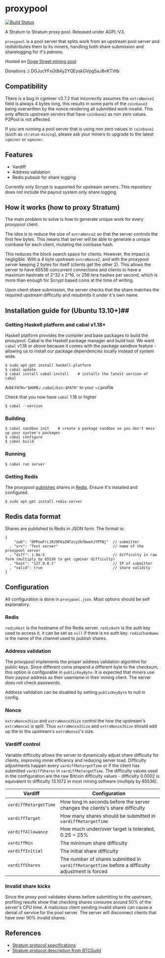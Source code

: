 # proxypool
[![Build Status](https://travis-ci.org/dogestreet/proxypool.png?branch=master)](https://travis-ci.org/dogestreet/proxypool)

A Stratum to Stratum proxy pool. Released under AGPL-V3.

`proxypool` is a pool server that splits work from an upstream pool server and redistributes them to its miners, handling both share submission and sharelogging for it's patrons.

Hosted on [Doge Street mining pool](http://doge.st)

Donations :) DGJucYFxGt84y2YQEyskGVpg5aJ8vKTVtb

## Compatibility ##
There is a bug in cgminer v3.7.2 that incorrectly assumes the `extraNonce2` field is always 4 bytes long, this results in some parts of the `coinbase2` being overwritten by the nonce rendering all submitted work invalid. This only affects upstream servers that have `coinbase2` as non zero values. P2Pool is not affected.

If you are running a pool server that is using non zero values in `coinbase2` (such as `stratum-mining`), please ask your miners to upgrade to the latest `cgminer` or `sgminer`.

## Features ##

 * Vardiff
 * Address validation
 * Redis pubsub for share logging

Currently only Scrypt is supported for upstream servers. This repository does not include the payout system only share logging.

## How it works (how to proxy Stratum) ##
The main problem to solve is how to generate unique work for every proxypool client.

The idea is to reduce the size of `extraNonce2` so that the server controls the first few bytes. This means that server will be able to generate a unique coinbase for each client, mutating the coinbase hash.

This reduces the block search space for clients. However, the impact is negligible. With a 4 byte upstream `extraNonce2`, and with the proxypool server keeping 2 bytes for itself (clients get the other 2). This allows the server to have 65536 concurrent connections and clients to have a maximum hashrate of 2^32 x 2^16, or 256 tera hashes per second, which is more than enough for Scrypt based coins at the time of writing.

Upon client share submission, the server checks that the share matches the required upstream difficulty and resubmits it under it's own name.

## Installation guide for (Ubuntu 13.10+)##

### Getting Haskell platform and cabal v1.18+ ###
Haskell platform provides the compiler and base packages to build the proxypool. Cabal is the Haskell package manager and build tool. We want `cabal` v1.18 or above because it comes with the package sandbox feature - allowing us to install our package dependencies locally instead of system wide.

    $ sudo apt-get install haskell-platform
    $ cabal update
    $ cabal install cabal-install    # installs the latest version of cabal

Add `PATH="$HOME/.cabal/bin:$PATH"` to your ~/.profile

Check that you now have `cabal` 1.18 or higher

    $ cabal --version

### Building ###

    $ cabal sandbox init    # create a package sandbox so you don't mess up your system's packages
    $ cabal configure
    $ cabal build

### Running ###

    $ cabal run server

### Getting Redis ###
The proxypool [publishes](http://redis.io/topics/pubsub) shares in [Redis](http://redis.io). Ensure it's installed and configured.

    $ sudo apt-get install redis-server

## Redis data format ##
Shares are published to Redis in JSON form.
The format is:

    {
        "sub": "DPPowFrL1RJ9FKa2NTzcy3kfKwohJYPTNj"  // submitter
      , "srv": "Test server"                         // name of the proxypool server
      , "diff": 1.0e-5                               // difficulty in raw form (multiply by 65536 to get cgminer difficulty)
      , "host": "127.0.0.1"                          // IP of submitter
      , "valid": true                                // share validity
    }

## Configuration ##
All configuration is done in `proxypool.json`. Most options should be self explanatory.

### Redis ###
`redisHost` is the hostname of the Redis server. `redisAuth` is the auth key used to access it, it can be set as `null` if there is no auth key. `redisChanName` is the name of the channel used to publish shares.

### Address validation ###
The proxypool implements the proper address validation algorithm for public keys. Since different coins prepend a different byte to the checksum, this option is configurable in `publicKeyByte`. It is expected that miners use their payout address as their username in their mining client. The server does not check passwords.

Address validation can be disabled by setting `publicKeyByte` to null in config.

### Nonce ###
`extraNonce2Size` and `extraNonce3Size` control the how the upstream's `extraNonce2` is split. Thus `extraNonce2Size` and `extraNonce3Size` should add up the to the upstream's `extraNonce2`'s size.

### Vardiff control ###
Variable difficulty allows the server to dynamically adjust share difficulty for clients, improving miner efficency and reducing server load. Difficulty adjustments happen every `vardiffRetargetTime` or if the client has submitted `vardiffShares` in `vardiffRetargetTime`. The difficulty values used in the configuration are the raw Bitcoin difficulty values - difficulty 0.0002 is equivalent to difficulty 13.1072 in most mining software (multiply by 65536).

| Vardiff                | Configuration
| -----------------------|------------------------
| `vardiffRetargetTime`  | How long in seconds before the server changes the clients's share difficulty
| `vardiffTarget`        | How many shares should be submitted in `vardiffRetargetTime`
| `vardiffAllowance`     | How much under/over target is tolerated, 0.25 = 25%
| `vardiffMin`           | The minimum share difficulty
| `vardiffInitial`       | The initial share difficulty
| `vardiffShares`        | The number of shares submitted in `vardiffRetargetTime` before a difficulty adjustment is forced

### Invalid share kicks ###
Since the proxy pool validates shares before submitting to the upstream, profiling results show that checking shares consume around 50% of the server's CPU time. A malicious client sending invalid shares can cause a denial of service for the pool server. The server will disconnect clients that have over 90% invalid shares.

## References ##
 * [Stratum protocol specifications](https://mining.bitcoin.cz/stratum-mining)
 * [Stratum protocol description from BTCGuild](https://www.btcguild.com/new_protocol.php)
